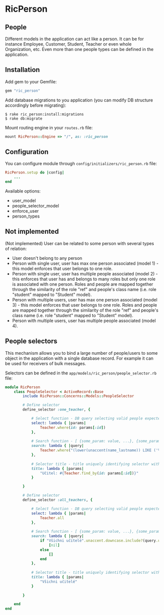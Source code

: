 # RicPerson

## People

Different models in the application can act like a person. It can be for instance Employee, Customer, Student, Teacher or even whole Organization, etc. Even more than one people types can be defined in the application.

## Installation

Add gem to your Gemfile:

```ruby
gem "ric_person"
```

Add database migrations to you application (you can modify DB structure accordingly before migrating):

    $ rake ric_person:install:migrations
    $ rake db:migrate

Mount routing engine in your `routes.rb` file:

```ruby
mount RicPerson::Engine => "/", as: :ric_person
```

## Configuration

You can configure module through `config/initializers/ric_person.rb` file:

```ruby
RicPerson.setup do |config|
    ...
end
```

Available options:

- user_model
- people_selector_model
- enforce_user
- person_types

## Not implemented

(Not implemented) User can be related to some person with several types of relation:

- User doesn't belong to any person
- Person with single user, user has max one person associated (model 1) - this model enforces that user belongs to one role.
- Person with single user, user has multiple people associated (model 2) - this enforces that user has and belongs to many roles but only one role is associated with one person. Roles and people are mapped together through the similarity of the role "ref" and people's class name (i.e. role "student" mapped to "Student" model).
- Person with multiple users, user has max one person associated (model 3) - this model enforces that user belongs to one role. Roles and people are mapped together through the similarity of the role "ref" and people's class name (i.e. role "student" mapped to "Student" model).
- Person with multiple users, user has multiple people associated (model 4).

## People selectors

This mechanism allows you to bind a large number of people/users to some object in the application with a single database record. For example it can be used for receivers of bulk messages. 

Selectors can be defined in the `app/models/ric_person/people_selector.rb` file:

```ruby
module RicPerson
    class PeopleSelector < ActiveRecord::Base
        include RicPerson::Concerns::Models::PeopleSelector

        # Define selector
        define_selector :one_teacher, {

            # Select function - DB query selecting valid people expected to be returned
            select: lambda { |params|
                Teacher.where(id: params[:id])
            },
           
            # Search function - [ {some_param: value, ...}, {some_param: value, ...}, ... ] defining valid selector params expected to be returned
            search: lambda { |query|
                Teacher.where("(lower(unaccent(name_lastname)) LIKE ('%' || lower(unaccent(trim(:query))) || '%'))", query: query).map { |person| { id: person.id } }
            },
           
            # Selector title - title uniquely identifying selector with given params expected to be returned
            title: lambda { |params|
                "Učitel: #{Teacher.find_by(id: params[:id])}"
            }

        }

        # Define selector
        define_selector :all_teachers, {

            # Select function - DB query selecting valid people expected to be returned
            select: lambda { |params|
                Teacher.all
            },
           
            # Search function - [ {some_param: value, ...}, {some_param: value, ...}, ... ] defining valid selector params expected to be returned
            search: lambda { |query|
                if "Všichni učitelé".unaccent.downcase.include?(query.unaccent.downcase)
                    [nil]
                else
                    []
                end
            },
           
            # Selector title - title uniquely identifying selector with given params expected to be returned
            title: lambda { |params|
                "Všichni učitelé"
            }
            
        }

    end
end
```
